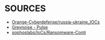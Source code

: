 # SOURCES

- [Orange-Cyberdefense/russia-ukraine_IOCs](https://github.com/Orange-Cyberdefense/russia-ukraine_IOCs)
- [Greynoise - Pulse](https://www.greynoise.io/viz/pulse)
- [sophoslabs/IoCs/Ransomware-Conti](https://github.com/sophoslabs/IoCs/blob/master/Ransomware-Conti.csv)